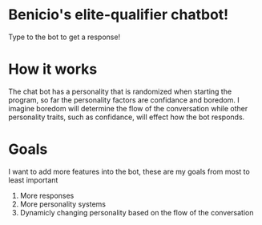 # Benicio's elite-qualifier chatbot! #
Type to the bot to get a response!

# How it works #
The chat bot has a personality that is randomized when starting the program, so far the personality factors are confidance and boredom.
I imagine boredom will determine the flow of the conversation while other personality traits, such as confidance, will effect how the bot responds.

# Goals #
I want to add more features into the bot, these are my goals from most to least important
<ol start="1">
 <li>More responses</li>
 <li>More personality systems</li>
 <li>Dynamicly changing personality based on the flow of the conversation</li>
</ol>
